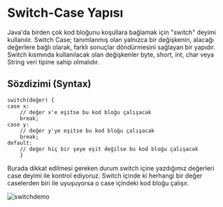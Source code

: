 # Switch-Case Yapısı
Java'da birden çok kod bloğunu koşullara bağlamak için "switch" deyimi kullanılır. Switch Case; tanımlanmış olan yalnızca bir değişkenin, alacağı değerlere bağlı olarak, 
farklı sonuçlar döndürmesini sağlayan bir yapıdır. Switch kısmında kullanılacak olan değişkenler byte, short, int, char veya String veri tipine sahip olmalıdır.

## Sözdizimi (Syntax)


    
    switch(değer) {
    case x:
        // değer x'e eşitse bu kod bloğu çalışacak
        break;
    case y:
        // değer y'ye eşitse bu kod bloğu çalışacak
        break;
    default:
        // değer hiç bir şeye eşit değilse bu kod bloğu çalışacak
        }


Burada dikkat edilmesi gereken durum switch içine yazdığımız değerleri case deyimi ile kontrol ediyoruz. Switch içinde ki herhangi bir değer caselerden biri ile 
uyuşuyorsa o case içindeki kod bloğu çalışır.

![switchdemo](https://user-images.githubusercontent.com/86554799/190861133-97f4aeb0-180e-4bb6-91ee-28cc61fb3cef.png)
